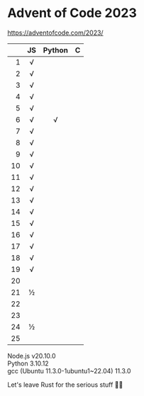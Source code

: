 # Advent of Code 2023

https://adventofcode.com/2023/


|   | JS  |Python | C |
|--:|:---:|:-----:|:-:|
|  1|  √  |       |   |
|  2|  √  |       |   |
|  3|  √  |       |   |
|  4|  √  |       |   |
|  5|  √  |       |   |
|  6|  √  |   √   |   |
|  7|  √  |       |   |
|  8|  √  |       |   |
|  9|  √  |       |   |
| 10|  √  |       |   |
| 11|  √  |       |   |
| 12|  √  |       |   |
| 13|  √  |       |   |
| 14|  √  |       |   |
| 15|  √  |       |   |
| 16|  √  |       |   |
| 17|  √  |       |   |
| 18|  √  |       |   |
| 19|  √  |       |   |
| 20|     |       |   |
| 21|  ½  |       |   |
| 22|     |       |   |
| 23|     |       |   |
| 24|  ½  |       |   |
| 25|     |       |   |

Node.js v20.10.0  
Python 3.10.12  
gcc (Ubuntu 11.3.0-1ubuntu1~22.04) 11.3.0  


Let's leave Rust for the serious stuff 🦀🤘
